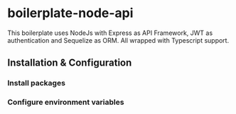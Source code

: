 # boilerplate-node-api
This boilerplate uses NodeJs with Express as API Framework, JWT as authentication and Sequelize as ORM. All wrapped with Typescript support.

## Installation & Configuration

### Install packages

### Configure environment variables

### 
